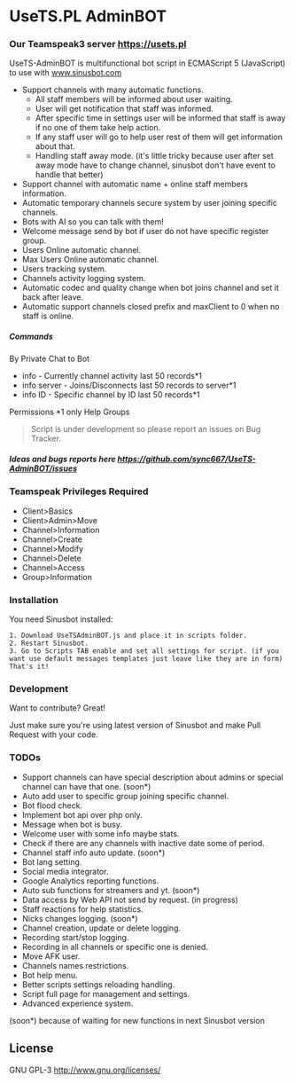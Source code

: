 # UseTS.PL AdminBOT
### Our Teamspeak3 server https://usets.pl

UseTS-AdminBOT is multifunctional bot script in ECMAScript 5 (JavaScript) to use with www.sinusbot.com

  - Support channels with many automatic functions.
    - All staff members will be informed about user waiting.
    - User will get notification that staff was informed.
    - After specific time in settings user will be informed that staff is away if no one of them take help action.
    - If any staff user will go to help user rest of them will get information about that.
    - Handling staff away mode. (it's little tricky because user after set away mode have to change channel, sinusbot don't have event to handle that better)
  - Support channel with automatic name + online staff members information.
  - Automatic temporary channels secure system by user joining specific channels.
  - Bots with AI so you can talk with them!
  - Welcome message send by bot if user do not have specific register group.
  - Users Online automatic channel.
  - Max Users Online automatic channel.
  - Users tracking system.
  - Channels activity logging system.
  - Automatic codec and quality change when bot joins channel and set it back after leave.
  - Automatic support channels closed prefix and maxClient to 0 when no staff is online.
  
##### Commands
 By Private Chat to Bot
 - info - Currently channel activity last 50 records*1
 - info server - Joins/Disconnects last 50 records to server*1
 - info ID - Specific channel by ID last 50 records*1
 
Permissions
*1 only Help Groups

> Script is under development so please report an issues on Bug Tracker. 

##### Ideas and bugs reports here https://github.com/sync667/UseTS-AdminBOT/issues 

### Teamspeak Privileges Required
- Client>Basics
- Client>Admin>Move
- Channel>Information
- Channel>Create
- Channel>Modify
- Channel>Delete
- Channel>Access
- Group>Information

### Installation
You need Sinusbot installed:
```
1. Download UseTSAdminBOT.js and place it in scripts folder.
2. Restart Sinusbot.
3. Go to Scripts TAB enable and set all settings for script. (if you want use default messages templates just leave like they are in form)
That's it!
```
### Development

Want to contribute? Great!

Just make sure you're using latest version of Sinusbot and make Pull Request with your code.

### TODOs

- Support channels can have special description about admins or special channel can have that one. (soon*)
- Auto add user to specific group joining specific channel.
- Bot flood check.
- Implement bot api over php only.
- Message when bot is busy.
- Welcome user with some info maybe stats.
- Check if there are any channels with inactive date some of period.
- Channel staff info auto update. (soon*)
- Bot lang setting.
- Social media integrator.
- Google Analytics reporting functions.
- Auto sub functions for streamers and yt. (soon*)
- Data access by Web API not send by request. (in progress)
- Staff reactions for help statistics.
- Nicks changes logging. (soon*)
- Channel creation, update or delete logging.
- Recording start/stop logging.
- Recording in all channels or specific one is denied.
- Move AFK user.
- Channels names restrictions.
- Bot help menu.
- Better scripts settings reloading handling.
- Script full page for management and settings.
- Advanced experience system.

(soon*) because of waiting for new functions in next Sinusbot version

License
----

GNU GPL-3
http://www.gnu.org/licenses/